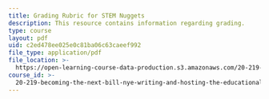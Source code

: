```yaml
---
title: Grading Rubric for STEM Nuggets
description: This resource contains information regarding grading.
type: course
layout: pdf
uid: c2ed478ee025e0c81ba06c63caeef992
file_type: application/pdf
file_location: >-
  https://open-learning-course-data-production.s3.amazonaws.com/20-219-becoming-the-next-bill-nye-writing-and-hosting-the-educational-show-january-iap-2015/c2ed478ee025e0c81ba06c63caeef992_MIT20_219IAP15_GradngRubrc.pdf
course_id: >-
  20-219-becoming-the-next-bill-nye-writing-and-hosting-the-educational-show-january-iap-2015
---
```

